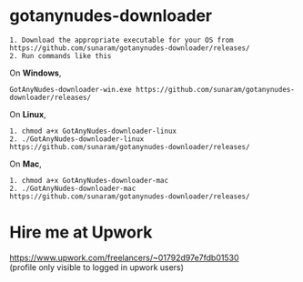 # gotanynudes-downloader  
```
1. Download the appropriate executable for your OS from https://github.com/sunaram/gotanynudes-downloader/releases/  
2. Run commands like this
```
On __Windows__,
```
GotAnyNudes-downloader-win.exe https://github.com/sunaram/gotanynudes-downloader/releases/
```
On __Linux__,
```
1. chmod a+x GotAnyNudes-downloader-linux
2. ./GotAnyNudes-downloader-linux https://github.com/sunaram/gotanynudes-downloader/releases/
```
On __Mac__,
```
1. chmod a+x GotAnyNudes-downloader-mac
2. ./GotAnyNudes-downloader-mac https://github.com/sunaram/gotanynudes-downloader/releases/
```  

# Hire me at Upwork
https://www.upwork.com/freelancers/~01792d97e7fdb01530  
(profile only visible to logged in upwork users)
